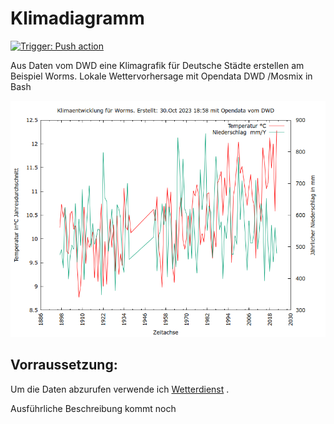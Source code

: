 # Klimadiagramm 
[![Trigger: Push action](https://github.com/dewomser/Klimadiagramm/actions/workflows/main.yml/badge.svg)](https://github.com/dewomser/Klimadiagramm/actions/workflows/main.yml)

Aus Daten vom DWD eine Klimagrafik für Deutsche Städte erstellen am Beispiel Worms.
Lokale Wettervorhersage mit Opendata DWD /Mosmix in  Bash

![alt text](./images/klima2.png "Screenshot Klimadiagramm für die Stadt Worms")


## Vorraussetzung:
Um die Daten abzurufen verwende ich [Wetterdienst](https://pypi.org/project/wetterdienst/) .

Ausführliche Beschreibung kommt noch
